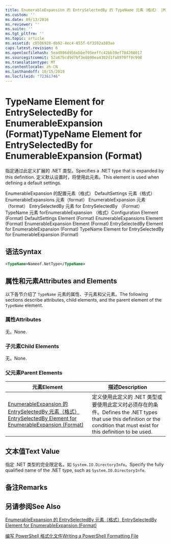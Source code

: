 ```yaml
---
title: EnumerableExpansion 的 EntrySelectedBy 的 TypeName 元素（格式） |Microsoft Docs
ms.custom: ''
ms.date: 09/13/2016
ms.reviewer: ''
ms.suite: ''
ms.tgt_pltfrm: ''
ms.topic: article
ms.assetid: c0506928-db92-4ec4-855f-6f3592a383ae
caps.latest.revision: 6
ms.openlocfilehash: 5ead806d956ebbef95eeffc42bb39ef784208017
ms.sourcegitcommit: 52a67bcd9d7bf3e8600ea4302d1fa8970ff9c998
ms.translationtype: MT
ms.contentlocale: zh-CN
ms.lasthandoff: 10/15/2019
ms.locfileid: "72361746"
---
```

# <a name="typename-element-for-entryselectedby-for-enumerableexpansion-format"></a><span data-ttu-id="fab60-102">TypeName Element for EntrySelectedBy for EnumerableExpansion (Format)</span><span class="sxs-lookup"><span data-stu-id="fab60-102">TypeName Element for EntrySelectedBy for EnumerableExpansion (Format)</span></span>

<span data-ttu-id="fab60-103">指定通过此定义扩展的 .NET 类型。</span><span class="sxs-lookup"><span data-stu-id="fab60-103">Specifies a .NET type that is expanded by this definition.</span></span> <span data-ttu-id="fab60-104">定义默认设置时，将使用此元素。</span><span class="sxs-lookup"><span data-stu-id="fab60-104">This element is used when defining a default settings.</span></span>

<span data-ttu-id="fab60-105">EnumerableExpansion 的配置元素（格式） DefaultSettings 元素（格式） EnumerableExpansions 元素（format） EnumerableExpansion 元素（format） EntrySelectedBy 元素 for EntrySelectedBy （Format） TypeName 元素 forEnumerableExpansion （格式）</span><span class="sxs-lookup"><span data-stu-id="fab60-105">Configuration Element (Format) DefaultSettings Element (Format) EnumerableExpansions Element (Format) EnumerableExpansion Element (Format) EntrySelectedBy Element for EnumerableExpansion (Format) TypeName Element for EntrySelectedBy for EnumerableExpansion (Format)</span></span>

## <a name="syntax"></a><span data-ttu-id="fab60-106">语法</span><span class="sxs-lookup"><span data-stu-id="fab60-106">Syntax</span></span>

```xml
<TypeName>Nameof.NetType</TypeName>

```

## <a name="attributes-and-elements"></a><span data-ttu-id="fab60-107">属性和元素</span><span class="sxs-lookup"><span data-stu-id="fab60-107">Attributes and Elements</span></span>

<span data-ttu-id="fab60-108">以下各节介绍了 `TypeName` 元素的属性、子元素和父元素。</span><span class="sxs-lookup"><span data-stu-id="fab60-108">The following sections describe attributes, child elements, and the parent element of the `TypeName` element.</span></span>

### <a name="attributes"></a><span data-ttu-id="fab60-109">属性</span><span class="sxs-lookup"><span data-stu-id="fab60-109">Attributes</span></span>

<span data-ttu-id="fab60-110">无。</span><span class="sxs-lookup"><span data-stu-id="fab60-110">None.</span></span>

### <a name="child-elements"></a><span data-ttu-id="fab60-111">子元素</span><span class="sxs-lookup"><span data-stu-id="fab60-111">Child Elements</span></span>

<span data-ttu-id="fab60-112">无。</span><span class="sxs-lookup"><span data-stu-id="fab60-112">None.</span></span>

### <a name="parent-elements"></a><span data-ttu-id="fab60-113">父元素</span><span class="sxs-lookup"><span data-stu-id="fab60-113">Parent Elements</span></span>

|<span data-ttu-id="fab60-114">元素</span><span class="sxs-lookup"><span data-stu-id="fab60-114">Element</span></span>|<span data-ttu-id="fab60-115">描述</span><span class="sxs-lookup"><span data-stu-id="fab60-115">Description</span></span>|
|-------------|-----------------|
|[<span data-ttu-id="fab60-116">EnumerableExpansion 的 EntrySelectedBy 元素（格式）</span><span class="sxs-lookup"><span data-stu-id="fab60-116">EntrySelectedBy Element for EnumerableExpansion (Format)</span></span>](./entryselectedby-element-for-enumerableexpansion-format.md)|<span data-ttu-id="fab60-117">定义使用此定义的 .NET 类型或要使用此定义时必须存在的条件。</span><span class="sxs-lookup"><span data-stu-id="fab60-117">Defines the .NET types that use this definition or the condition that must exist for this definition to be used.</span></span>|

## <a name="text-value"></a><span data-ttu-id="fab60-118">文本值</span><span class="sxs-lookup"><span data-stu-id="fab60-118">Text Value</span></span>

<span data-ttu-id="fab60-119">指定 .NET 类型的完全限定名，如 `System.IO.DirectoryInfo`。</span><span class="sxs-lookup"><span data-stu-id="fab60-119">Specify the fully qualified name of the .NET type, such as `System.IO.DirectoryInfo`.</span></span>

## <a name="remarks"></a><span data-ttu-id="fab60-120">备注</span><span class="sxs-lookup"><span data-stu-id="fab60-120">Remarks</span></span>

## <a name="see-also"></a><span data-ttu-id="fab60-121">另请参阅</span><span class="sxs-lookup"><span data-stu-id="fab60-121">See Also</span></span>

[<span data-ttu-id="fab60-122">EnumerableExpansion 的 EntrySelectedBy 元素（格式）</span><span class="sxs-lookup"><span data-stu-id="fab60-122">EntrySelectedBy Element for EnumerableExpansion (Format)</span></span>](./entryselectedby-element-for-enumerableexpansion-format.md)

[<span data-ttu-id="fab60-123">编写 PowerShell 格式化文件</span><span class="sxs-lookup"><span data-stu-id="fab60-123">Writing a PowerShell Formatting File</span></span>](./writing-a-powershell-formatting-file.md)
